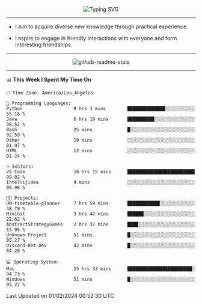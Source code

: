 <p align="center">
  <img src="https://readme-typing-svg.demolab.com?font=Fira+Code&weight=500&size=32&duration=2500&pause=1600&center=true&vCenter=true&random=false&width=1024&height=64&lines=Hi+there+%F0%9F%91%8B;I'm+delighted+you+could+make+it+here+%F0%9F%8E%89;I'm+Harry%2C+a+college+student+still+finding+my+way" alt="Typing SVG" />
</p>


---


- I aim to acquire diverse new knowledge through practical experience.

- I aspire to engage in friendly interactions with everyone and form interesting friendships.


---


<p align="center">
  <img src="https://github-readme-stats.vercel.app/api?username=Harry-Jing&show_icons=true" alt="github-readme-stats"/>
</p>


---

<!--START_SECTION:waka-->
📊 **This Week I Spent My Time On** 

```text
🕑︎ Time Zone: America/Los_Angeles

💬 Programming Languages: 
Python                   9 hrs 3 mins        ██████████████░░░░░░░░░░░   55.16 % 
Java                     6 hrs 19 mins       ██████████░░░░░░░░░░░░░░░   38.52 % 
Bash                     25 mins             █░░░░░░░░░░░░░░░░░░░░░░░░   02.59 % 
Other                    19 mins             ░░░░░░░░░░░░░░░░░░░░░░░░░   01.97 % 
HTML                     12 mins             ░░░░░░░░░░░░░░░░░░░░░░░░░   01.24 % 

🔥 Editors: 
VS Code                  16 hrs 15 mins      █████████████████████████   99.02 % 
Intellijidea             9 mins              ░░░░░░░░░░░░░░░░░░░░░░░░░   00.98 % 

🐱‍💻 Projects: 
UW-timetable-planner     7 hrs 59 mins       ████████████░░░░░░░░░░░░░   48.70 % 
MiniGit                  3 hrs 42 mins       ██████░░░░░░░░░░░░░░░░░░░   22.62 % 
AbstractStrategyGames    2 hrs 37 mins       ████░░░░░░░░░░░░░░░░░░░░░   15.95 % 
Unknown Project          51 mins             █░░░░░░░░░░░░░░░░░░░░░░░░   05.27 % 
Discord-Bot-Dev          42 mins             █░░░░░░░░░░░░░░░░░░░░░░░░   04.29 % 

💻 Operating System: 
Mac                      15 hrs 33 mins      ████████████████████████░   94.73 % 
Windows                  51 mins             █░░░░░░░░░░░░░░░░░░░░░░░░   05.27 % 
```


 Last Updated on 01/02/2024 00:52:30 UTC
<!--END_SECTION:waka-->
